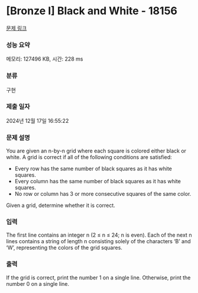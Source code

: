 # [Bronze I] Black and White - 18156 

[문제 링크](https://www.acmicpc.net/problem/18156) 

### 성능 요약

메모리: 127496 KB, 시간: 228 ms

### 분류

구현

### 제출 일자

2024년 12월 17일 16:55:22

### 문제 설명

<p style="user-select: auto !important;">You are given an n-by-n grid where each square is colored either black or white. A grid is correct if all of the following conditions are satisfied:</p>

<ul style="user-select: auto !important;">
	<li style="user-select: auto !important;">Every row has the same number of black squares as it has white squares.</li>
	<li style="user-select: auto !important;">Every column has the same number of black squares as it has white squares.</li>
	<li style="user-select: auto !important;">No row or column has 3 or more consecutive squares of the same color.</li>
</ul>

<p style="user-select: auto !important;">Given a grid, determine whether it is correct.</p>

### 입력 

 <p style="user-select: auto !important;">The first line contains an integer n (2 ≤ n ≤ 24; n is even). Each of the next n lines contains a string of length n consisting solely of the characters ‘B’ and ‘W’, representing the colors of the grid squares.</p>

### 출력 

 <p style="user-select: auto !important;">If the grid is correct, print the number 1 on a single line. Otherwise, print the number 0 on a single line.</p>

